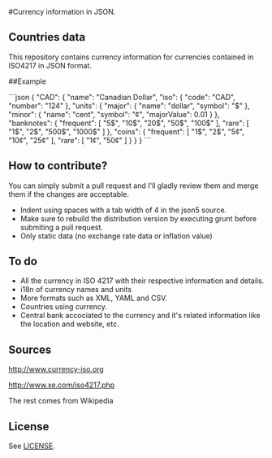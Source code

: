 #Currency information in JSON.
## Countries data
This repository contains currency information for currencies contained in ISO4217 in JSON format.

##Example

´´´json
{
    "CAD": {
        "name": "Canadian Dollar",
        "iso": {
            "code": "CAD",
            "number": "124"
        },
        "units": {
            "major": {
                "name": "dollar",
                "symbol": "$"
            },
            "minor": {
                "name": "cent",
                "symbol": "¢",
                "majorValue": 0.01
            }
        },
        "banknotes": {
            "frequent": [
                "5$",
                "10$",
                "20$",
                "50$",
                "100$"
            ],
            "rare": [
                "1$",
                "2$",
                "500$",
                "1000$"
            ]
        },
        "coins": {
            "frequent": [
                "1$",
                "2$",
                "5¢",
                "10¢",
                "25¢"
            ],
            "rare": [
                "1¢",
                "50¢"
            ]
        }
    }
}
´´´

## How to contribute?
You can simply submit a pull request and I'll gladly review them and merge them if the changes are acceptable.
 - Indent using spaces with a tab width of 4 in the json5 source.
 - Make sure to rebuild the distribution version by executing grunt before submiting a pull request.
 - Only static data (no exchange rate data or inflation value)


## To do
 - All the currency in ISO 4217 with their respective information and details.
 - i18n of currency names and units
 - More formats such as XML, YAML and CSV.
 - Countries using currency.
 - Central bank accociated to the currency and it's related information like the location and website, etc.

## Sources
http://www.currency-iso.org

http://www.xe.com/iso4217.php

The rest comes from Wikipedia

## License
See [LICENSE](https://github.com/wiredmax/currency/blob/master/LICENSE).